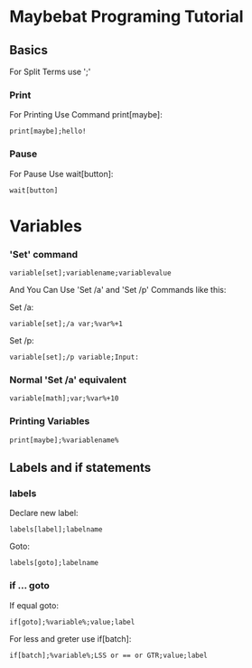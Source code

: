 # Maybebat Programing Tutorial
## Basics
For Split Terms use ';'
### Print
For Printing Use Command print[maybe]:
```
print[maybe];hello!
```
### Pause
For Pause Use wait[button]:
```
wait[button]
```
# Variables
### 'Set' command
```
variable[set];variablename;variablevalue
```
And You Can Use 'Set /a' and 'Set /p' Commands like this:

Set /a:
```
variable[set];/a var;%var%+1
```
Set /p:
```
variable[set];/p variable;Input:
```
### Normal 'Set /a' equivalent
```
variable[math];var;%var%+10
```
### Printing Variables
```
print[maybe];%variablename%
```
## Labels and if statements
### labels
Declare new label:
```
labels[label];labelname
```
Goto:
```
labels[goto];labelname
```
### if ... goto
If equal goto:
```
if[goto];%variable%;value;label
```
For less and greter use if[batch]:
```
if[batch];%variable%;LSS or == or GTR;value;label
```
